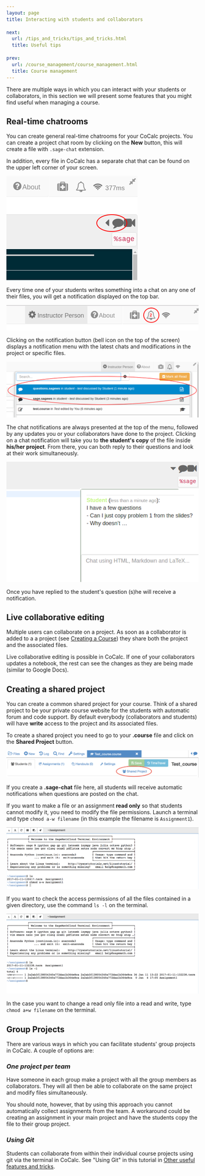 ```yaml
---
layout: page
title: Interacting with students and collaborators

next:
  url: /tips_and_tricks/tips_and_tricks.html
  title: Useful tips

prev:
  url: /course_management/course_management.html
  title: Course management
---
```


There are multiple ways in which you can interact with your students or collaborators, in this section we will present some features that you might find useful when managing a course.

## Real-time chatrooms
You can create general real-time chatrooms for your CoCalc projects.
You can create a project chat room by clicking on the **New** button, this will create a file with `.sage-chat` extension.

In addition, every file in CoCalc has a separate chat that can be found on the upper left corner of your screen.

![The chat button](./assets/chat_button.png)

Every time one of your students writes something into a chat on any one of their files,
you will get a notification displayed on the top bar.

![The notification](./assets/instructor_notification.png)

Clicking on the notification button (bell icon on the top of the screen) displays a notification menu with the latest chats and modifications in the project or specific files.

![Notification Bar](./assets/notification_highlighted.png)

The chat notifications are always presented at the top of the menu, followed by any updates you or your collaborators have done to the project. Clicking on a chat notification will take you to **the student's copy** of the file inside **his/her project**.
From there, you can both reply to their questions and look at their work simultaneously.

![TA assistance example](./assets/student_question.png)

Once you have replied to the student's question (s)he will receive a notification.

## Live collaborative editing
Multiple users can collaborate on a project.
As soon as a collaborator is added to a a project (see [Creating a Course](./creating_a_course/creating_course.md)) they share both the project and the associated files.

Live collaborative editing is possible in CoCalc.
If one of your collaborators updates a notebook, the rest can see the changes as they are being made (similar to Google Docs).

## Creating a shared project
You can create a common shared project for your course. Think of a shared project to be your private course website for the students with automatic forum and code support. By default everybody (collaborators and students) will have **write** access to the project and its associated files.

To create a shared project you need to go to your **.course** file and click on the **Shared Project** button.

![Create shared](./assets/shared1.png)

If you create a **.sage-chat** file here, all students will receive automatic notifications when questions are posted on the chat.

If you want to make a file or an assignment **read only** so that students cannot modify it, you need to modify the file permissions. Launch a terminal and type `chmod a-w filename` (in this example the filename is `Assignment1`).

![Read only files](./assets/read_only.png)

If you want to check the access permissions of all the files contained in a given directory, use the command `ls -l` on the terminal.

![Access check](./assets/ls_assignment.png)

In the case you want to change a read only file into a read and write, type `chmod a+w filename` on the terminal.

## Group Projects
There are various ways in which you can facilitate students' group projects in CoCalc.
A couple of options are:

### *One project per team*
Have someone in each group make a project with all the group members as collaborators.
They will all then be able to collaborate on the same project and modify files simultaneously.

You should note, however, that by using this approach you cannot automatically collect assignments from the team. A workaround could be creating an assignment in your main project and have the students copy the file to their group project.

### *Using Git*
Students can collaborate from within their individual course projects using git via the terminal in CoCalc. See "Using Git" in this tutorial in [Other useful features and tricks](../tips_and_tricks/tips_and_tricks.html).
